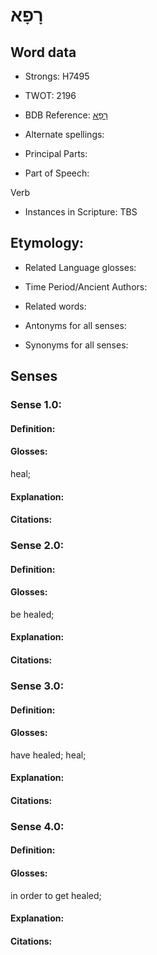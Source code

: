 # רָפָא

<!-- Status: S2="NeedsEdits" -->
<!-- Lexica used for edits:   -->

## Word data

* Strongs: H7495

* TWOT: 2196

* BDB Reference: [רָפָא](rc://en/bdb/dict/t.dv.aa)

* Alternate spellings:

* Principal Parts:

* Part of Speech:

Verb

* Instances in Scripture: TBS

## Etymology:

* Related Language glosses:

* Time Period/Ancient Authors:

* Related words:

* Antonyms for all senses:

* Synonyms for all senses:

## Senses

### Sense 1.0:

#### Definition:

#### Glosses:

heal; 

#### Explanation:

#### Citations:



### Sense 2.0:

#### Definition:

#### Glosses:

be healed; 

#### Explanation:

#### Citations:



### Sense 3.0:

#### Definition:

#### Glosses:

have healed; heal; 

#### Explanation:

#### Citations:



### Sense 4.0:

#### Definition:

#### Glosses:

in order to get healed; 

#### Explanation:

#### Citations:




